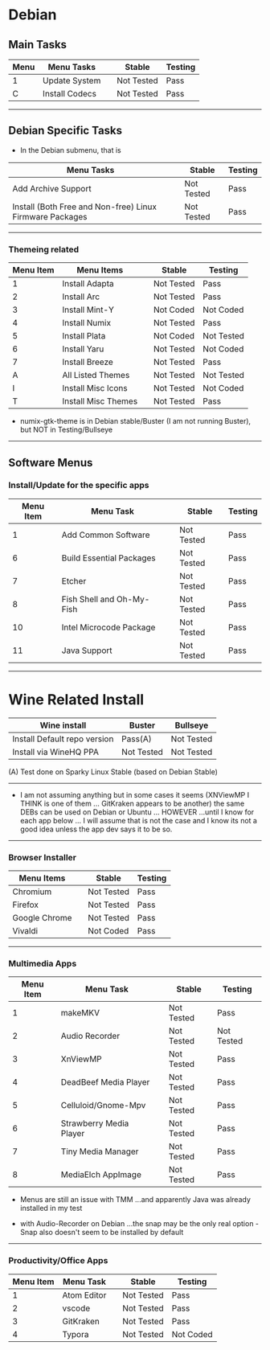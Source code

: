 # Debian

## Main Tasks

| Menu | Menu Tasks     |  | Stable     | Testing |
|------|----------------|--|------------|---------|
| 1    | Update System  |  | Not Tested | Pass    |
| C    | Install Codecs |  | Not Tested | Pass    |

* * *

## Debian Specific Tasks

- In the Debian submenu, that is

| Menu Tasks                                               |  | Stable     | Testing |
|----------------------------------------------------------|--|------------|---------|
| Add Archive Support                                      |  | Not Tested | Pass    |
| Install (Both Free and Non-free) Linux Firmware Packages |  | Not Tested | Pass    |

* * *

### Themeing related

| Menu Item | Menu Items          |  | Stable     | Testing    |
|-----------|---------------------|--|------------|------------|
| 1         | Install Adapta      |  | Not Tested | Pass       |
| 2         | Install Arc         |  | Not Tested | Pass       |
| 3         | Install Mint-Y      |  | Not Coded  | Not Coded  |
| 4         | Install Numix       |  | Not Tested | Pass       |
| 5         | Install Plata       |  | Not Coded  | Not Tested |
| 6         | Install Yaru        |  | Not Tested | Not Coded  |
| 7         | Install Breeze      |  | Not Tested | Pass       |
| A         | All Listed Themes   |  | Not Tested | Not Tested |
| I         | Install Misc Icons  |  | Not Tested | Not Coded  |
| T         | Install Misc Themes |  | Not Tested | Pass       |

- numix-gtk-theme is in Debian stable/Buster (I am not running Buster), but NOT in Testing/Bullseye

* * *

## Software Menus

### Install/Update for the specific apps

| Menu Item | Menu Task                 |  | Stable     | Testing |
|-----------|---------------------------|--|------------|---------|
| 1         | Add Common Software       |  | Not Tested | Pass    |
| 6         | Build Essential Packages  |  | Not Tested | Pass    |
| 7         | Etcher                    |  | Not Tested | Pass    |
| 8         | Fish Shell and Oh-My-Fish |  | Not Tested | Pass    |
| 10        | Intel Microcode Package   |  | Not Tested | Pass    |
| 11        | Java Support              |  | Not Tested | Pass    |

* * *

# Wine Related Install

| Wine install                 | Buster     | Bullseye   |
|------------------------------|------------|------------|
| Install Default repo version | Pass(A)    | Not Tested |
| Install via WineHQ PPA       | Not Tested | Not Tested |

(A) Test done on Sparky Linux Stable (based on Debian Stable)

* * *

- I am not assuming anything but in some cases it seems (XNViewMP I THINK is one of them ... GitKraken appears to be another) the same DEBs can be used on Debian or Ubuntu ... HOWEVER ...until I know for each app below ... I will assume that is not the case and I know its not a good idea unless the app dev says it to be so.

* * *

### Browser Installer

| Menu Items    |  | Stable     | Testing |
|---------------|--|------------|---------|
| Chromium      |  | Not Tested | Pass    |
| Firefox       |  | Not Tested | Pass    |
| Google Chrome |  | Not Tested | Pass    |
| Vivaldi       |  | Not Coded  | Pass    |

* * *

### Multimedia Apps

| Menu Item | Menu Task               |  | Stable     | Testing    |
|-----------|-------------------------|--|------------|------------|
| 1         | makeMKV                 |  | Not Tested | Pass       |
| 2         | Audio Recorder          |  | Not Tested | Not Tested |
| 3         | XnViewMP                |  | Not Tested | Pass       |
| 4         | DeadBeef Media Player   |  | Not Tested | Pass       |
| 5         | Celluloid/Gnome-Mpv     |  | Not Tested | Pass       |
| 6         | Strawberry Media Player |  | Not Tested | Pass       |
| 7         | Tiny Media Manager      |  | Not Tested | Pass       |
| 8         | MediaElch AppImage      |  | Not Tested | Pass       |

- Menus are still an issue with TMM ...and apparently Java was already installed in my test

- with Audio-Recorder on Debian ...the snap may be the only real option -  Snap also doesn't seem to be installed by default

* * *

### Productivity/Office Apps

| Menu Item | Menu Task   |  | Stable     | Testing   |
|-----------|-------------|--|------------|-----------|
| 1         | Atom Editor |  | Not Tested | Pass      |
| 2         | vscode      |  | Not Tested | Pass      |
| 3         | GitKraken   |  | Not Tested | Pass      |
| 4         | Typora      |  | Not Tested | Not Coded |
